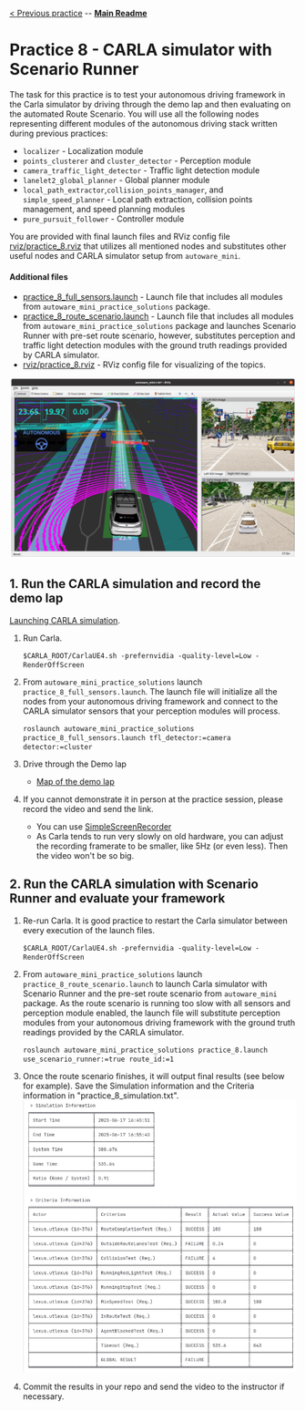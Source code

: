 [< Previous practice](../practice_7) -- [**Main Readme**](../README.md)

# Practice 8 - CARLA simulator with Scenario Runner

The task for this practice is to test your autonomous driving framework in the Carla simulator by driving through the demo lap and then evaluating on the automated Route Scenario. You will use all the following nodes representing different modules of the autonomous driving stack written during previous practices:

* `localizer` - Localization module
* `points_clusterer` and `cluster_detector` - Perception module
* `camera_traffic_light_detector` - Traffic light detection module
* `lanelet2_global_planner` - Global planner module
* `local_path_extractor`,`collision_points_manager`, and `simple_speed_planner` - Local path extraction, collision points management, and speed planning modules
* `pure_pursuit_follower` - Controller module

You are provided with final launch files and RViz config file [rviz/practice_8.rviz](rviz/practice_8.launch) that utilizes all mentioned nodes and substitutes other useful nodes and CARLA simulator setup from `autoware_mini`. 

#### Additional files
- [practice_8_full_sensors.launch](launch/practice_8_full_sensors.launch) - Launch file that includes all modules from `autoware_mini_practice_solutions` package.
- [practice_8_route_scenario.launch](launch/practice_8_route_scenario.launch) - Launch file that includes all modules from `autoware_mini_practice_solutions` package and launches Scenario Runner with pre-set route scenario, however, substitutes perception and traffic light detection modules with the ground truth readings provided by CARLA simulator.
- [rviz/practice_8.rviz](rviz/practice_8.rviz) - RViz config file for visualizing of the topics.

![rviz_carla](images/rviz_carla.png)

## 1. Run the CARLA simulation and record the demo lap

[Launching CARLA simulation](https://github.com/UT-ADL/autoware_mini?tab=readme-ov-file#launching-carla-simulation).

1. Run Carla. 
    ```
    $CARLA_ROOT/CarlaUE4.sh -prefernvidia -quality-level=Low -RenderOffScreen
    ```
2. From `autoware_mini_practice_solutions` launch `practice_8_full_sensors.launch`. The launch file will initialize all the nodes from your autonomous driving framework and connect to the CARLA simulator sensors that your perception modules will process.
    ```
    roslaunch autoware_mini_practice_solutions practice_8_full_sensors.launch tfl_detector:=camera detector:=cluster
    ```
3. Drive through the Demo lap
    - [Map of the demo lap](https://adl.cs.ut.ee/lab/demo-track)

4. If you cannot demonstrate it in person at the practice session, please record the video and send the link.
    - You can use [SimpleScreenRecorder](https://www.geeksforgeeks.org/how-to-install-simplescreenrecorder-ubuntu/)
    - As Carla tends to run very slowly on old hardware, you can adjust the recording framerate to be smaller, like 5Hz (or even less). Then the video won't be so big.
   
## 2. Run the CARLA simulation with Scenario Runner and evaluate your framework

1. Re-run Carla. It is good practice to restart the Carla simulator between every execution of the launch files.
    ```
    $CARLA_ROOT/CarlaUE4.sh -prefernvidia -quality-level=Low -RenderOffScreen
    ```
2. From `autoware_mini_practice_solutions` launch `practice_8_route_scenario.launch` to launch Carla simulator with Scenario Runner and the pre-set route scenario from `autoware_mini` package. As the route scenario is running too slow with all sensors and perception module enabled, the launch file will substitute perception modules from your autonomous driving framework with the ground truth readings provided by the CARLA simulator.
    ```
    roslaunch autoware_mini_practice_solutions practice_8.launch use_scenario_runner:=true route_id:=1
    ```
3. Once the route scenario finishes, it will output final results (see below for example). Save the Simulation information and the Criteria information in "practice_8_simulation.txt".
![results_example](images/results_example.png)

4. Commit the results in your repo and send the video to the instructor if necessary.